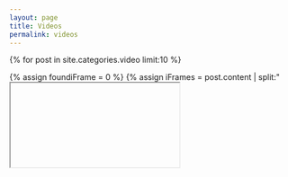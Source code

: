 ```yaml
---
layout: page
title: Videos
permalink: videos
---
```


{% for post in site.categories.video limit:10 %}
  <div class="video">
  	{% assign foundiFrame = 0 %}
	{% assign iFrames = post.content | split:"<iframe " %}
	{% for iFrame in iFrames %}
		{% if iFrame contains 'src' %}
			{% if foundiFrame == 0 %}
				{% assign html = iFrame | split:"/>" | first %}
				<iframe {{ html }} />
				{% assign foundiFrame = 1 %}
			{% endif %}
		{% endif %}
	{% endfor %}
  </div>
{% endfor %}